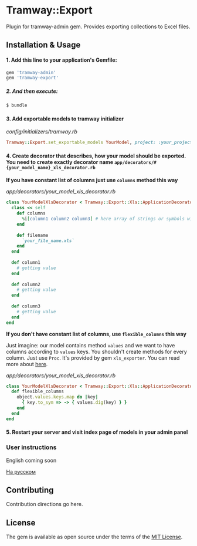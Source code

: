 # Tramway::Export

Plugin for tramway-admin gem. Provides exporting collections to Excel files.

## Installation & Usage

#### 1. Add this line to your application's Gemfile:

```ruby
gem 'tramway-admin'
gem 'tramway-export'
```

##### 2. And then execute:
```bash
$ bundle
```

#### 3. Add exportable models to tramway initializer

*config/initializers/tramway.rb*

```ruby
Tramway::Export.set_exportable_models YourModel, project: :your_project_name
```

#### 4. Create decorator that describes, how your model should be exported. You need to create exactly decorator name `app/decorators/#{your_model_name}_xls_decorator.rb`

**If you have constant list of columns just use `columns` method this way**

*app/decorators/your_model_xls_decorator.rb*

```ruby
class YourModelXlsDecorator < Tramway::Export::Xls::ApplicationDecorator
  class << self
    def columns
      %i[column1 column2 column3] # here array of strings or symbols with columns names. It'll be used as headers in Excel file 
    end
    
    def filename
      `your_file_name.xls`
    end
  end
  
  def column1
    # getting value
  end
  
  def column2
    # getting value
  end
  
  def column3
    # getting value
  end
end
```
**If you don't have constant list of columns, use `flexible_columns` this way**

Just imagine: our model contains method `values` and we want to have columns according to `values` keys. You shouldn't create methods for every column. Just use `Proc`. It's provided by gem `xls_exporter`. You can read more about [here](https://github.com/kalashnikovisme/xls-exporter).

*app/decorators/your_model_xls_decorator.rb*
```ruby
class YourModelXlsDecorator < Tramway::Export::Xls::ApplicationDecorator
  def flexible_columns
    object.values.keys.map do |key|
      { key.to_sym => -> { values.dig(key) } }
    end
  end
end
```

#### 5. Restart your server and visit index page of models in your admin panel

### User instructions

English coming soon

[На русском](https://github.com/ulmic/tramway-dev/blob/develop/tramway-export/docs/russian/README.md)

## Contributing
Contribution directions go here.

## License
The gem is available as open source under the terms of the [MIT License](https://opensource.org/licenses/MIT).
